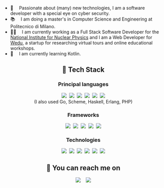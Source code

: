 * 🌟  Passionate about (many) new technologies, I am a software developer with a special eye on cyber security.
* 📚  I am doing a master's in Computer Science and Engineering at Politecnico di Milano.
* 👨‍💻  I am currently working as a Full Stack Software Developer for the [National Institute for Nuclear Physics](https://home.infn.it/en/) and I am a Web Developer for [Wedu](https://w-edu.it/home/), a startup for researching virtual tours and online educational workshops.
* 🌱  I am currently learning Kotlin.
<!--* 🎖️  I won two bronze medals at Italian Olympiad in Informatics and I qualified for the national finals of the [CyberChallenge](https://cyberchallenge.it/).-->

<h2 align="center">🧰 Tech Stack</h2>

<h3 align="center">Principal languages</h2>
<p align="center">
  <img src="https://img.shields.io/badge/java-%23ED8B00.svg?style=for-the-badge&logo=java&logoColor=white" />&nbsp;
  <img src="https://img.shields.io/badge/python-3670A0?style=for-the-badge&logo=python&logoColor=ffdd54" />&nbsp;
  <img src="https://img.shields.io/badge/typescript-%23007ACC.svg?style=for-the-badge&logo=typescript&logoColor=white" />&nbsp;
  <img src="https://img.shields.io/badge/javascript-%23323330.svg?style=for-the-badge&logo=javascript&logoColor=%23F7DF1E" />&nbsp;
  <img src="https://img.shields.io/badge/c-%2300599C.svg?style=for-the-badge&logo=c&logoColor=white" />&nbsp;
  <img src="https://img.shields.io/badge/c++-%2300599C.svg?style=for-the-badge&logo=c%2B%2B&logoColor=white" />
  <!--<img src="https://img.shields.io/badge/Haskell-5e5086?style=for-the-badge&logo=haskell&logoColor=white" />&nbsp;-->
  <!--<img src="https://img.shields.io/badge/Erlang-white.svg?style=for-the-badge&logo=erlang&logoColor=a90533" />&nbsp;-->
  <!--<img src="https://img.shields.io/badge/kotlin-%237F52FF.svg?style=for-the-badge&logo=kotlin&logoColor=white" />-->
  <br>(I also used Go, Scheme, Haskell, Erlang, PHP)
</p>

<h3 align="center">Frameworks</h2>
<p align="center">
  <img src="https://img.shields.io/badge/angular-%23DD0031.svg?style=for-the-badge&logo=angular&logoColor=white" />&nbsp;
  <img src="https://img.shields.io/badge/vuejs-%2335495e.svg?style=for-the-badge&logo=vuedotjs&logoColor=%234FC08D" />&nbsp;
  <img src="https://img.shields.io/badge/express.js-%23404d59.svg?style=for-the-badge&logo=express&logoColor=%2361DAFB" />&nbsp;
  <img src="https://img.shields.io/badge/spring-%236DB33F.svg?style=for-the-badge&logo=spring&logoColor=white" />&nbsp;
  <img src="https://img.shields.io/badge/flask-%23000.svg?style=for-the-badge&logo=flask&logoColor=white" />
  <!--<img src="https://img.shields.io/badge/Flutter-%2302569B.svg?style=for-the-badge&logo=Flutter&logoColor=white" />-->
</p>

<h3 align="center">Technologies</h2>
<p align="center">
  <img src="https://img.shields.io/badge/docker-%230db7ed.svg?style=for-the-badge&logo=docker&logoColor=white" />&nbsp;
  <img src="https://img.shields.io/badge/jira-%230A0FFF.svg?style=for-the-badge&logo=jira&logoColor=white" />&nbsp;
  <img src="https://img.shields.io/badge/postgres-%23316192.svg?style=for-the-badge&logo=postgresql&logoColor=white" />&nbsp;
  <img src="https://img.shields.io/badge/MongoDB-%234ea94b.svg?style=for-the-badge&logo=mongodb&logoColor=white" />&nbsp;
  <img src="https://img.shields.io/badge/grafana-%23F46800.svg?style=for-the-badge&logo=grafana&logoColor=white" />&nbsp;
  <img src="https://img.shields.io/badge/git-%23F05033.svg?style=for-the-badge&logo=git&logoColor=white" />
</p>

<h2 align="center">💌 You can reach me on</h2>
<p align="center">
  <a target="_blank"href="https://www.linkedin.com/in/fabioluccioletti"><img src="https://img.shields.io/badge/linkedin-%230077B5.svg?&style=for-the-badge&logo=linkedin&logoColor=white" /></a>&nbsp;&nbsp;&nbsp;
  <a href="mailto:luccioletti.fabio@gmail.com"><img src="https://img.shields.io/badge/gmail-%230077B5.svg?&style=for-the-badge&logo=gmail&logoColor=white" /></a>
</p>
